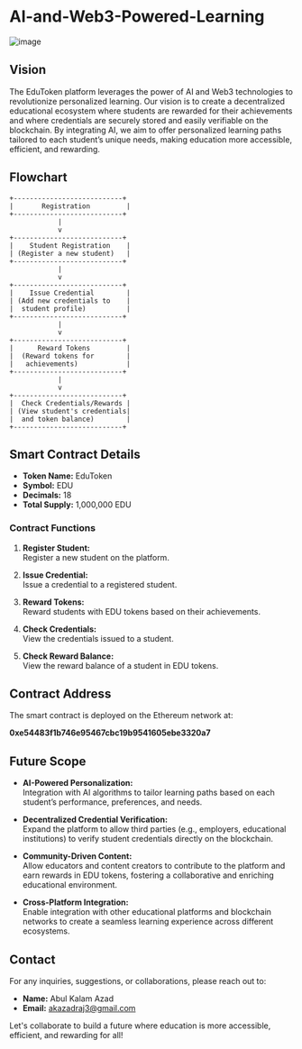 # AI-and-Web3-Powered-Learning


![image](https://github.com/user-attachments/assets/2b64ee70-0a1b-4e68-937b-a9d70c646380)


## Vision

The EduToken platform leverages the power of AI and Web3 technologies to revolutionize personalized learning. Our vision is to create a decentralized educational ecosystem where students are rewarded for their achievements and where credentials are securely stored and easily verifiable on the blockchain. By integrating AI, we aim to offer personalized learning paths tailored to each student’s unique needs, making education more accessible, efficient, and rewarding.

## Flowchart

```plaintext
+---------------------------+
|       Registration         |
+---------------------------+
            |
            v
+---------------------------+
|    Student Registration    |
| (Register a new student)   |
+---------------------------+
            |
            v
+---------------------------+
|    Issue Credential        |
| (Add new credentials to    |
|  student profile)          |
+---------------------------+
            |
            v
+---------------------------+
|      Reward Tokens         |
|  (Reward tokens for        |
|   achievements)            |
+---------------------------+
            |
            v
+---------------------------+
|  Check Credentials/Rewards |
| (View student's credentials|
|  and token balance)        |
+---------------------------+
```

## Smart Contract Details

- **Token Name:** EduToken
- **Symbol:** EDU
- **Decimals:** 18
- **Total Supply:** 1,000,000 EDU

### Contract Functions

1. **Register Student:**  
   Register a new student on the platform.
   
2. **Issue Credential:**  
   Issue a credential to a registered student.

3. **Reward Tokens:**  
   Reward students with EDU tokens based on their achievements.

4. **Check Credentials:**  
   View the credentials issued to a student.

5. **Check Reward Balance:**  
   View the reward balance of a student in EDU tokens.

## Contract Address

The smart contract is deployed on the Ethereum network at:

**0xe54483f1b746e95467cbc19b9541605ebe3320a7**


## Future Scope

- **AI-Powered Personalization:**  
  Integration with AI algorithms to tailor learning paths based on each student’s performance, preferences, and needs.

- **Decentralized Credential Verification:**  
  Expand the platform to allow third parties (e.g., employers, educational institutions) to verify student credentials directly on the blockchain.

- **Community-Driven Content:**  
  Allow educators and content creators to contribute to the platform and earn rewards in EDU tokens, fostering a collaborative and enriching educational environment.

- **Cross-Platform Integration:**  
  Enable integration with other educational platforms and blockchain networks to create a seamless learning experience across different ecosystems.

## Contact

For any inquiries, suggestions, or collaborations, please reach out to:

- **Name:** Abul Kalam Azad
- **Email:** akazadraj3@gmail.com

Let's collaborate to build a future where education is more accessible, efficient, and rewarding for all!
